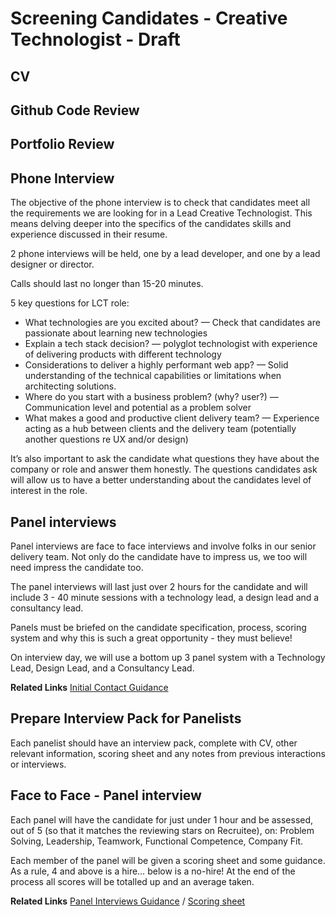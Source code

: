 # Screening Candidates - Creative Technologist - Draft

## CV

## Github Code Review 

## Portfolio Review 


## Phone Interview
The objective of the phone interview is to check that candidates meet all the requirements we are looking for in a Lead Creative Technologist. This means delving deeper into the specifics of the candidates skills and experience discussed in their resume.

2 phone interviews will be held, one by a lead developer, and one by a lead designer or director.

Calls should last no longer than 15-20 minutes.

5 key questions for LCT role: 

- What technologies are you excited about? 
— Check that candidates are passionate about learning new technologies
- Explain a tech stack decision? 
— polyglot technologist with experience of delivering products with different technology
- Considerations to deliver a highly performant web app?
— Solid understanding of the technical capabilities or limitations when architecting solutions.
- Where do you start with a business problem? (why? user?)
— Communication level and potential as a problem solver
- What makes a good and productive client delivery team?
— Experience acting as a hub between clients and the delivery team
(potentially another questions re UX and/or design)

It’s also important to ask the candidate what questions they have about the company or role and answer them honestly. The questions candidates ask will allow us to have a better understanding about the candidates level of interest in the role.

## Panel interviews
Panel interviews are face to face interviews and involve folks in our senior delivery team. Not only do the candidate have to impress us, we too will need impress the candidate too. 

The panel interviews will last just over 2 hours for the candidate and will include 3 - 40 minute sessions with a technology lead, a design lead and a consultancy lead.

Panels must be briefed on the candidate specification, process, scoring system and why this is such a great opportunity - they must believe! 

On interview day, we will use a bottom up 3 panel system with a Technology Lead, Design Lead, and a Consultancy Lead.


**Related Links**
[Initial Contact Guidance](https://github.com/pebblecode/pebble-handbook/blob/master/hiring-great-talent/process/initial-contact.md) 

## Prepare Interview Pack for Panelists
Each panelist should have an interview pack, complete with CV, other relevant information, scoring sheet and any notes from previous interactions or interviews. 

## Face to Face - Panel interview
Each panel will have the candidate for just under 1 hour and be assessed, out of 5 (so that it matches the reviewing stars on Recruitee), on: Problem Solving, Leadership, Teamwork, Functional Competence, Company Fit. 

Each member of the panel will be given a scoring sheet and some guidance. As a rule, 4 and above is a hire… below is a no-hire! At the end of the process all scores will be totalled up and an average taken. 

**Related Links**
[Panel Interviews Guidance](https://github.com/pebblecode/pebble-handbook/blob/master/hiring-great-talent/creative-technologist/panel-interview-guidance.md) / [Scoring sheet](https://docs.google.com/document/d/1bk59j77QOH-uEgQhtY-u4WC-mEDZ604rjY54cTtAue0/edit)
